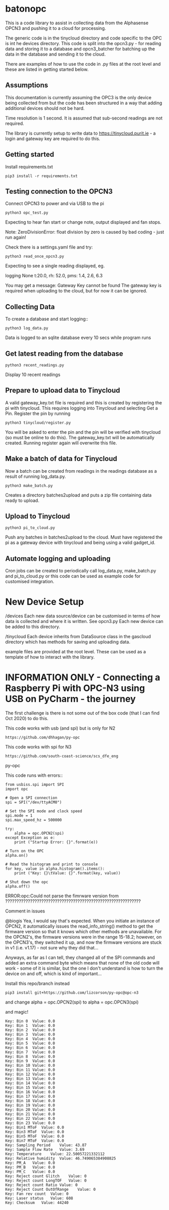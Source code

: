 # batonopc
This is a code library to assist in collecting data from the Alphasense OPCN3 and pushing it to a cloud for processing.  

The generic code is in the tinycloud directory and code specific to the OPC is int he devices directory.  This code is split into the opcn3.py - for reading data and storing it to a database and opcn3_batcher for batching up the data in the database and sending it to the cloud.

There are examples of how to use the code in .py files at the root level and these are listed in getting started below.


Assumptions
------------
This documentation is currently assuming the OPC3 is the only device being collected from but the code has been structured in a way that adding additional devices should not be hard.

Time resolution is 1 second.  It is assumed that sub-second readings are not required.

The library is currently setup to write data to https://tinycloud.purit.ie  - a login and gateway key are required to do this.


Getting started
---------------

Install requirements.txt

    pip3 install -r requirements.txt
    
    
Testing connection to the OPCN3
--------------------

Connect OPCN3 to power and via USB to the pi

    python3 opc_test.py

Expecting to hear fan start or change note, output displayed and fan stops.

Note: ZeroDivisionError: float division by zero
is caused by bad coding - just run again!

Check there is a settings.yaml file and try:

    python3 read_once_opcn3.py
    
Expecting to see a single reading displayed, eg.

logging None t:20.0, rh: 52.0, pms: 1.4, 2.6, 6.3
    
You may get a message: Gateway Key cannot be found
The gateway key is required when uploading to the cloud, but for now it can be ignored.

    
    
Collecting Data
----------------
To create a database and start logging::

    python3 log_data.py
    
Data is logged to an sqlite database every 10 secs while program runs

Get latest reading from the database
-----------------

    python3 recent_readings.py
    
Display 10 recent readings

Prepare to upload data to Tinycloud
-------------------------

A valid gateway_key.txt file is required and this is created by registering the pi with tinycloud.  This requires logging into Tinycloud and selecting Get a Pin.
Register the pin by running

    python3 tinycloud/register.py

You will be asked to enter the pin and the pin will be verified with tinycloud (so must be online to do this).  The gateway_key.txt will be automatically created.  Running register again will overwrite this file.

Make a batch of data for Tinycloud
-------------------------

Now a batch can be created from readings in the readings database as a result of running log_data.py.

    python3 make_batch.py
    
Creates a directory batches2upload and puts a zip file containing data ready to upload.


Upload to Tinycloud
-------------------

    python3 pi_to_cloud.py

Push any batches in batches2upload to the cloud.  Must have registered the pi as a gateway device with tinycloud and being using a valid gadget_id.


Automate logging and uploading
--------
Cron jobs can be created to periodically call log_data.py, make_batch.py and pi_to_cloud.py or this code can be used as example code for customised integration.


New Device Setup
===============

/devices
Each new data source/device can be customised in terms of how data is collected and where it is written.  See opcn3.py 
Each new device can be added to this directory.

/tinycloud
Each device inherits from DataSource class in the gascloud directory which has methods for saving and uploading data.  

example files are provided at the root level.  These can be used as a template of how to interact with the library.






INFORMATION ONLY - Connecting a Raspberry Pi with OPC-N3 using USB on PyCharm - the journey
===========

The first challenge is there is not some out of the box code (that I can find Oct 2020) to do this.

This code works with usb (and spi) but is only for N2

    https://github.com/dhhagan/py-opc

This code works with spi for N3

    https://github.com/south-coast-science/scs_dfe_eng



py-opc

This code runs with errors::

    from usbiss.spi import SPI
    import opc
    
    # Open a SPI connection
    spi = SPI("/dev/ttyACM0")
    
    # Set the SPI mode and clock speed
    spi.mode = 1
    spi.max_speed_hz = 500000
    
    try:
        alpha = opc.OPCN2(spi)
    except Exception as e:
        print ("Startup Error: {}".format(e))
    
    # Turn on the OPC
    alpha.on()
    
    # Read the histogram and print to console
    for key, value in alpha.histogram().items():
        print ("Key: {}\tValue: {}".format(key, value))
    
    # Shut down the opc
    alpha.off()
    

ERROR:opc:Could not parse the fimrware version from ????????????????????????????????????????????????????????????

Comment in issues

@biogis Yea, I would say that's expected. When you initiate an instance of OPCN2, it automatically issues the read_info_string() method to get the firmware version so that it knows which other methods are unavailable. For the OPCN2's, the firmware versions were in the range 15-18.2; however, on the OPCN3's, they switched it up, and now the firmware versions are stuck in v1 (i.e. v1.17) - not sure why they did that...

Anyways, as far as I can tell, they changed all of the SPI commands and added an extra command byte which means that none of the old code will work - some of it is similar, but the one I don't understand is how to turn the device on and off, which is kind of important...



Install this repo/branch instead

    pip3 install git+https://github.com/lizcorson/py-opc@opc-n3
    
    
and change alpha = opc.OPCN2(spi) to alpha = opc.OPCN3(spi)


and magic!

    Key: Bin 0	Value: 0.0
    Key: Bin 1	Value: 0.0
    Key: Bin 2	Value: 0.0
    Key: Bin 3	Value: 0.0
    Key: Bin 4	Value: 0.0
    Key: Bin 5	Value: 0.0
    Key: Bin 6	Value: 0.0
    Key: Bin 7	Value: 0.0
    Key: Bin 8	Value: 0.0
    Key: Bin 9	Value: 0.0
    Key: Bin 10	Value: 0.0
    Key: Bin 11	Value: 0.0
    Key: Bin 12	Value: 0.0
    Key: Bin 13	Value: 0.0
    Key: Bin 14	Value: 0.0
    Key: Bin 15	Value: 0.0
    Key: Bin 16	Value: 0.0
    Key: Bin 17	Value: 0.0
    Key: Bin 18	Value: 0.0
    Key: Bin 19	Value: 0.0
    Key: Bin 20	Value: 0.0
    Key: Bin 21	Value: 0.0
    Key: Bin 22	Value: 0.0
    Key: Bin 23	Value: 0.0
    Key: Bin1 MToF	Value: 0.0
    Key: Bin3 MToF	Value: 0.0
    Key: Bin5 MToF	Value: 0.0
    Key: Bin7 MToF	Value: 0.0
    Key: Sampling Period	Value: 43.87
    Key: Sample Flow Rate	Value: 3.69
    Key: Temperature	Value: 22.50057221332112
    Key: Relative humidity	Value: 46.749065384908825
    Key: PM_A	Value: 0.0
    Key: PM_B	Value: 0.0
    Key: PM_C	Value: 0.0
    Key: Reject count Glitch	Value: 0
    Key: Reject count LongTOF	Value: 0
    Key: Reject count Ratio	Value: 0
    Key: Reject Count OutOfRange	Value: 0
    Key: Fan rev count	Value: 0
    Key: Laser status	Value: 608
    Key: Checksum	Value: 44240




